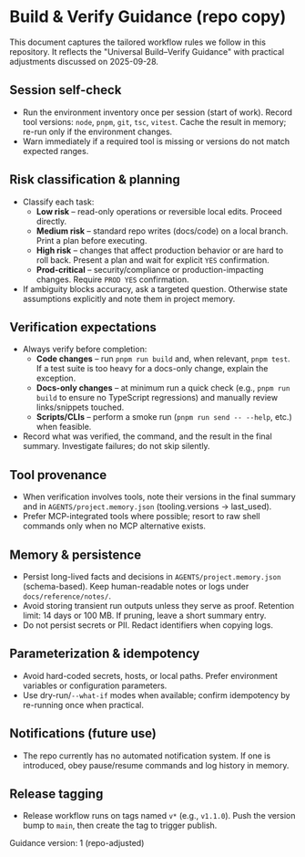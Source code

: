 # Build & Verify Guidance (repo copy)

This document captures the tailored workflow rules we follow in this repository. It reflects the "Universal Build–Verify Guidance" with practical adjustments discussed on 2025-09-28.

## Session self-check

- Run the environment inventory once per session (start of work). Record tool versions: `node`, `pnpm`, `git`, `tsc`, `vitest`. Cache the result in memory; re-run only if the environment changes.
- Warn immediately if a required tool is missing or versions do not match expected ranges.

## Risk classification & planning

- Classify each task:
  - **Low risk** – read-only operations or reversible local edits. Proceed directly.
  - **Medium risk** – standard repo writes (docs/code) on a local branch. Print a plan before executing.
  - **High risk** – changes that affect production behavior or are hard to roll back. Present a plan and wait for explicit `YES` confirmation.
  - **Prod-critical** – security/compliance or production-impacting changes. Require `PROD YES` confirmation.
- If ambiguity blocks accuracy, ask a targeted question. Otherwise state assumptions explicitly and note them in project memory.

## Verification expectations

- Always verify before completion:
  - **Code changes** – run `pnpm run build` and, when relevant, `pnpm test`. If a test suite is too heavy for a docs-only change, explain the exception.
  - **Docs-only changes** – at minimum run a quick check (e.g., `pnpm run build` to ensure no TypeScript regressions) and manually review links/snippets touched.
  - **Scripts/CLIs** – perform a smoke run (`pnpm run send -- --help`, etc.) when feasible.
- Record what was verified, the command, and the result in the final summary. Investigate failures; do not skip silently.

## Tool provenance

- When verification involves tools, note their versions in the final summary and in `AGENTS/project.memory.json` (tooling.versions → last_used).
- Prefer MCP-integrated tools where possible; resort to raw shell commands only when no MCP alternative exists.

## Memory & persistence

- Persist long-lived facts and decisions in `AGENTS/project.memory.json` (schema-based). Keep human-readable notes or logs under `docs/reference/notes/`.
- Avoid storing transient run outputs unless they serve as proof. Retention limit: 14 days or 100 MB. If pruning, leave a short summary entry.
- Do not persist secrets or PII. Redact identifiers when copying logs.

## Parameterization & idempotency

- Avoid hard-coded secrets, hosts, or local paths. Prefer environment variables or configuration parameters.
- Use dry-run/`--what-if` modes when available; confirm idempotency by re-running once when practical.

## Notifications (future use)

- The repo currently has no automated notification system. If one is introduced, obey pause/resume commands and log history in memory.

## Release tagging

- Release workflow runs on tags named `v*` (e.g., `v1.1.0`). Push the version bump to `main`, then create the tag to trigger publish.

Guidance version: 1 (repo-adjusted)
